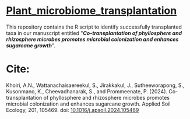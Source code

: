 # [Plant_microbiome_transplantation](https://doi.org/10.1016/j.apsoil.2024.105469)

This repository contains the R script to identify successfully transplanted taxa in our manuscript entitled "***Co-transplantation of phyllosphere and rhizosphere microbes promotes microbial colonization and enhances sugarcane growth***".

# Cite:
Khoiri, A.N., Wattanachaisaereekul, S., Jirakkakul, J., Sutheeworapong, S., Kusonmano, K., Cheevadhanarak, S., and Prommeenate, P. (2024). Co-transplantation of phyllosphere and rhizosphere microbes promotes microbial colonization and enhances sugarcane growth. Applied Soil Ecology, 201, 105469. doi: [10.1016/j.apsoil.2024.105469](https://doi.org/10.1016/j.apsoil.2024.105469)

